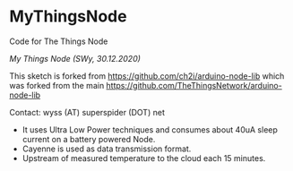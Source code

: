 # MyThingsNode
Code for The Things Node

*My Things Node (SWy, 30.12.2020)*

This sketch is forked from
https://github.com/ch2i/arduino-node-lib
which was forked from the main 
https://github.com/TheThingsNetwork/arduino-node-lib
 
Contact: wyss (AT) superspider (DOT) net
 
- It uses Ultra Low Power techniques and consumes about 40uA sleep 
  current on a battery powered Node. 
- Cayenne is used as data transmission format.
- Upstream of measured temperature to the cloud each 15 minutes.    
